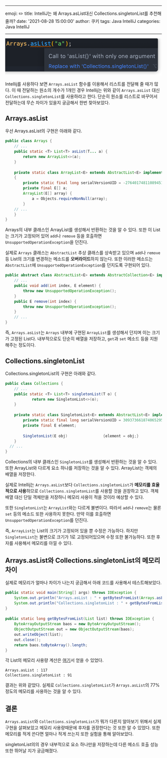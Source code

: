 - - - -
emoji: ✏️
title: IntelliJ는 왜 Arrays.asList대신 Collections.singletonList를 추천해줄까?
date: '2021-08-28 15:00:00'
author: 쿠키
tags: Java IntelliJ
categories: Java IntelliJ
- - - -

![](images/2020-12-25-23-53-29.png)

Intellij를 사용하다 보면 `Arrays.asList` 함수를 이용해서 리스트를 전달해 줄 때가 많다. 이 때 전달하는 원소의 개수가 1개인 경우 Intellij는 위와 같이 `Arrays.asList` 대신 `Collections.singletonList`를 사용하라고 한다. 단순히 원소를 리스트로 바꾸어서 전달하는데 무슨 차이가 있을지 궁금해서 한번 찾아보았다.

## Arrays.asList

우선 Arrays.asList의 구현은 아래와 같다.

```java
public class Arrays {
    // ...
    public static <T> List<T> asList(T... a) {
        return new ArrayList<>(a);
    }

    private static class ArrayList<E> extends AbstractList<E> implements RandomAccess, java.io.Serializable
    {
        private static final long serialVersionUID = -2764017481108945198L;
        private final E[] a;
        ArrayList(E[] array) {
            a = Objects.requireNonNull(array);
        }
    // ...
    }
}
```

Arrays의 내부 클래스인 ArrayList를 생성해서 반환하는 것을 알 수 있다. 또한 이 List는 크기가 고정되어 있어 `add`나 `remove` 등을 호출하면 `UnsupportedOperationException`을 던진다.

실제로 `Arrays` 클래스는 `AbstractList` 추상 클래스를 상속받고 있으며 `add`나 `remove` 등 List의 크기를 변경하는 메소드를 **오버라이드**하지 않는다.
 또한 이러한 메소드는 `AbstractList`에 `UnsupportedOperationException`를 던지도록 구현되어 있다.

```java
public abstract class AbstractList<E> extends AbstractCollection<E> implements List<E> {
    // ...
    public void add(int index, E element) {
        throw new UnsupportedOperationException();
    }
    public E remove(int index) {
        throw new UnsupportedOperationException();
    }
    // ...
}
```

즉, `Arrays.asList`는 `Arrays` 내부에 구현된 `ArrayList`를 생성해서 던지며 이는 크기가 고정된 List다. 내부적으로도 단순히 배열을 저장하고, `get`과 `set` 메소드 등을 지원해주는 정도이다.

## Collections.singletonList

Collections.singletonList의 구현은 아래와 같다.

```java
public class Collections {
    // ...
    public static <T> List<T> singletonList(T o) {
            return new SingletonList<>(o);
    }

    private static class SingletonList<E> extends AbstractList<E> implements RandomAccess, Serializable {
        private static final long serialVersionUID = 3093736618740652951L;
        private final E element;

        SingletonList(E obj)                {element = obj;}
    }
  // ...
}
```

Collections의 내부 클래스인 `SingletonList`를 생성해서 반환하는 것을 알 수 있다. 또한 ArrayList와 다르게 요소 하나를 저장하는 것을 알 수 있다. ArrayList는 객체의 배열을 저장한다.

실제로 Intellij는 `Arrays.asList`보다 `Collections.singletonList`가 **메모리를 효율적으로 사용**하므로 `Collections.singletonList`를 사용할 것을 권장하고 있다. 객체 배열 대신 단일 객체만을 저장하니 메모리 사용이 적을 것이라 예상할 수 있다.

또한 `SingletonList`는 `ArrayList`와는 다르게 불변이다. 따라서 `add`나 `remove`는 물론 `set` 등의 메소드 또한 사용하지 못한다. 만약 이를 호출하면 `UnsupportedOperationException`를 던진다.

즉, `ArrayList`는 List의 크기가 고정되어 있을 뿐 수정은 가능하다. 하지만 `SingletonList`는 불변으로 크기가 1로 고정되어있으며 수정 또한 불가능하다.
 또한 후자를 사용해서 메모리를 아낄 수 있다.

## Arrays.asList와 Collections.singletonList의 메모리 차이

실제로 메모리가 얼마나 차이가 나는지 궁금해서 아래 코드를 사용해서 테스트해보았다.

```java
public static void main(String[] args) throws IOException {
    System.out.println("Arrays.asList : " + getBytesFromList(Arrays.asList("b")));
    System.out.println("Collections.singletonList : " + getBytesFromList(Collections.singletonList("b")));
}

public static long getBytesFromList(List list) throws IOException {
    ByteArrayOutputStream baos = new ByteArrayOutputStream();
    ObjectOutputStream out = new ObjectOutputStream(baos);
    out.writeObject(list);
    out.close();
    return baos.toByteArray().length;
}
```

각 List의 메모리 사용량 계산은 [여기](http://uttesh.blogspot.com/2015/04/get-byte-or-memory-size-of.html)서 얻을 수 있었다.

```
Arrays.asList : 117
Collections.singletonList : 91
```

결과는 위와 같았다. 실제로 `Collections.singletonList`가 `Arrays.asList`의 77% 정도의 메모리를 사용하는 것을 알 수 있다. 

## 결론

`Arrays.asList`와 `Collections.singletonList`가 뭐가 다른지 알아보기 위해서 실제 구현을 살펴보았고 메모리 사용량때문에 후자를 권장한다는 것 또한 알 수 있었다. 또한 메모리를 적게 쓴다면 얼마나 적게 쓰는지 또한 실험을 통해 알아보았다.

singletonList의의 경우 내부적으로 요소 하나만을 저장하는데 다른 메소드 호출 성능 또한 뛰어날 지가 궁금해졌다.

```toc
```
